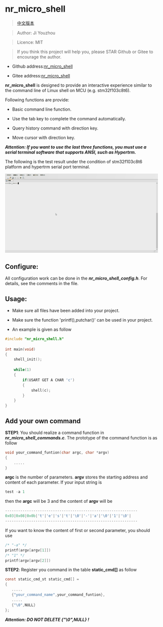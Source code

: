 # nr_micro_shell

>[中文版本](https://github.com/Nrusher/nr_micro_shell/blob/master/readme_ch.md)

> Author: Ji Youzhou

> Licence: MIT

> If you think this project will help you, please STAR Github or Gitee to encourage the author. 

- Github address:[nr_micro_shell](https://github.com/Nrusher/nr_micro_shell)

- Gitee address:[nr_micro_shell](https://gitee.com/nrush/nr_micro_shell)

**nr_micro_shell** is designed to provide an interactive experience similar to the command line of Linux shell on MCU (e.g. stm32f103c8t6).

Following functions are provide:

- Basic command line function.

- Use the tab key to complete the command automatically.

- Query history command with direction key.

- Move cursor with direction key.

***Attention: If you want to use the last three functions, you must use a serial terminal software that supports ANSI, such as Hypertrm.***

The following is the test result under the condition of stm32f103c8t6 platform and hypertrm serial port terminal.

![test](./pic/test.gif)

## Configure:

All configuration work can be done in the ***nr_micro_shell_config.h***. For details, see the comments in the file.

## Usage:

- Make sure all files have been added into your project.

- Make sure the function 'printf(),putchar()' can be used in your project.

- An example is given as follow

```c
#include "nr_micro_shell.h"

int main(void)
{
    shell_init();

    while(1)
    {
        if(USART GET A CHAR 'c')
        {
            shell(c);
        }
    }
}
```

## Add your own command

**STEP1**: You should realize a command function in ***nr_micro_shell_commands.c***. The prototype of the command function is as follow

```c
void your_command_funtion(char argc, char *argv)
{
    .....
}
```

**argc** is the number of parameters. **argv** stores the starting address and content of each parameter. If your input string is

```c
test -a 1
```

then the **argc** will be 3 and the content of **argv** will be

```c
-------------------------------------------------------------
0x03|0x08|0x0b|'t'|'e'|'s'|'t'|'\0'|'-'|'a'|'\0'|'1'|'\0'|
-------------------------------------------------------------
```

If you want to know the content of first or second parameter, you should use

```c
/* "-a" */
printf(argv[argv[1]])
/* "1" */
printf(argv[argv[2]])
```

**STEP2**: Register you command in the table **static_cmd[]** as follow

```c
const static_cmd_st static_cmd[] =
{
   .....
   {"your_command_name",your_command_funtion},
   .....
   {"\0",NULL}
};
```

***Attention: DO NOT DELETE {"\0",NULL} !***